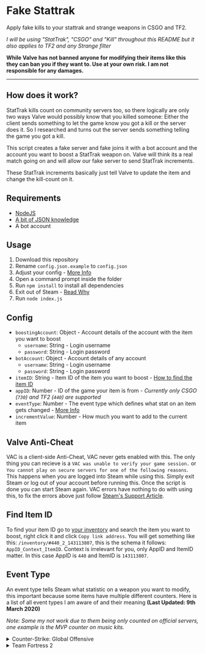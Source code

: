 # Fake Stattrak

Apply fake kills to your stattrak and strange weapons in CSGO and TF2.

*I will be using "StatTrak", "CSGO" and "Kill" throughout this README but it also applies to TF2 and any Strange filter*

**While Valve has not banned anyone for modifying their items like this they can ban you if they want to. Use at your own risk. I am not responsible for any damages.**

---

## How does it work?

StatTrak kills count on community servers too, so there logically are only two ways Valve would possibly know that you killed someone: Either the client sends something to let the game know you got a kill or the server does it. So I researched and turns out the server sends something telling the game you got a kill.

This script creates a fake server and fake joins it with a bot account and the account you want to boost a StatTrak weapon on. Valve will think its a real match going on and will allow our fake server to send StatTrak increments.

These StatTrak increments basically just tell Valve to update the item and change the kill-count on it.

## Requirements

- [NodeJS](https://nodejs.org/en/)
- [A bit of JSON knowledge](https://www.json.org/)
- A bot account

## Usage

1. Download this repository
2. Rename `config.json.example` to `config.json`
3. Adjust your config - [More Info](#config)
4. Open a command prompt inside the folder
5. Run `npm install` to install all dependencies
6. Exit out of Steam - [Read Why](#valve-anti-cheat)
7. Run `node index.js`

## Config

- `boostingAccount`: Object - Account details of the account with the item you want to boost
  - `username`: String - Login username
  - `password`: String - Login password
- `botAccount`: Object - Account details of any account
  - `username`: String - Login username
  - `password`: String - Login password
- `itemID`: String - Item ID of the item you want to boost - [How to find the item ID](#find-item-id)
- `appID`: Number - ID of the game your item is from - *Currently only CSGO (`730`) and TF2 (`440`) are supported*
- `eventType`: Number - The event type which defines what stat on an item gets changed - [More Info](#event-type)
- `incrementValue`: Number - How much you want to add to the current item

## Valve Anti-Cheat

VAC is a client-side Anti-Cheat, VAC never gets enabled with this. The only thing you can recieve is a `VAC was unable to verify your game session.` or `You cannot play on secure servers for one of the following reasons`. This happens when you are logged into Steam while using this. Simply exit Steam or log out of your account before running this. Once the script is done you can start Steam again. VAC errors have nothing to do with using this, to fix the errors above just follow [Steam's Support Article](https://support.steampowered.com/kb_article.php?ref=2117-ilzv-2837).

## Find Item ID

To find your item ID go to [your inventory](http://steamcommunity.com/my/inventory) and search the item you want to boost, right click it and click `Copy link address`. You will get something like this: `/inventory/#440_2_143113807`, this is the schema it follows: `AppID_Context_ItemID`. Context is irrelevant for you, only AppID and ItemID matter. In this case AppID is `440` and ItemID is `143113807`.

## Event Type

An event type tells Steam what statistic on a weapon you want to modify, this important because some items have multiple different counters. Here is a list of all event types I am aware of and their meaning **(Last Updated: 9th March 2020)**

*Note: Some my not work due to them being only counted on official servers, one example is the MVP counter on music kits.*

<details>
<summary>Counter-Strike: Global Offensive</summary>

| Type ID | Name                                | Internal Name |
|---------|-------------------------------------|---------------|
| 0       | StatTrak™ Confirmed Kills           | Kills         |
| 1       | StatTrak™ Official Competitive MVPs | OCMVPs        |
</details>

<details>
<summary>Team Fortress 2</summary>

| Type ID | Name                                    | Internal Name                       |
|---------|-----------------------------------------|-------------------------------------|
| 0       | Kills                                   | Kills                               |
| 1       | Ubers                                   | Ubers                               |
| 2       | Kill Assists                            | KillAssists                         |
| 3       | Sentry Kills                            | SentryKills                         |
| 4       | Sodden Victims                          | PeeVictims                          |
| 5       | Spies Shocked                           | BackstabsAbsorbed                   |
| 6       | Heads Taken                             | HeadsTaken                          |
| 7       | Humiliations                            | Humiliations                        |
| 8       | Gifts Given                             | GiftsGiven                          |
| 9       | Deaths Feigned                          | FeignDeaths                         |
| 10      | Scouts Killed                           | ScoutsKilled                        |
| 11      | Snipers Killed                          | SnipersKilled                       |
| 12      | Soldiers Killed                         | SoldiersKilled                      |
| 13      | Demomen Killed                          | DemomenKilled                       |
| 14      | Heavies Killed                          | HeaviesKilled                       |
| 15      | Pyros Killed                            | PyrosKilled                         |
| 16      | Spies Killed                            | SpiesKilled                         |
| 17      | Engineers Killed                        | EngineersKilled                     |
| 18      | Medics Killed                           | MedicsKilled                        |
| 19      | Buildings Destroyed                     | BuildingsDestroyed                  |
| 20      | Projectiles Reflected                   | ProjectilesReflected                |
| 21      | Headshot Kills                          | HeadshotKills                       |
| 22      | Airborne Enemy Kills                    | AirborneEnemyKills                  |
| 23      | Gib Kills                               | GibKills                            |
| 24      | Buildings Sapped                        | BuildingsSapped                     |
| 25      | Tickle Fights Won                       | PlayersTickled                      |
| 26      | Opponents Flattened                     | MenTreaded                          |
| 27      | Kills Under A Full Moon                 | KillsDuringFullMoon                 |
| 28      | Dominations                             | StartDominationKills                |
| 30      | Revenges                                | RevengeKills                        |
| 31      | Posthumous Kills                        | PosthumousKills                     |
| 32      | Teammates Extinguished                  | AlliesExtinguished                  |
| 33      | Critical Kills                          | CriticalKills                       |
| 34      | Kills While Explosive-Jumping           | KillsWhileExplosiveJumping          |
| 36      | Sappers Removed                         | SapperDestroyed                     |
| 37      | Cloaked Spies Killed                    | InvisibleSpiesKilled                |
| 38      | Medics Killed That Have Full ÜberCharge | MedicsWithFullUberKilled            |
| 39      | Robots Destroyed                        | RobotsKilled                        |
| 40      | Giant Robots Destroyed                  | MinibossRobotsKilled                |
| 44      | Kills While Low Health                  | LowHealthKill                       |
| 45      | Kills During Halloween                  | HalloweenKills                      |
| 46      | Robots Killed During Halloween          | HalloweenRobotKills                 |
| 47      | Defenders Killed                        | DefenderKills                       |
| 48      | Submerged Enemy Kills                   | UnderwaterKills                     |
| 49      | Kills While Invuln ÜberCharged          | KillsWhileUbercharged               |
| 50      | Food Items Eaten                        | FoodEaten                           |
| 51      | Banners Deployed                        | BannersDeployed                     |
| 58      | Seconds Cloaked                         | TimeCloaked                         |
| 59      | Health Dispensed to Teammates           | HealthGiven                         |
| 60      | Teammates Teleported                    | TeleportsGiven                      |
| 61      | Tanks Destroyed                         | TanksDestroyed                      |
| 62      | Long-Distance Kills                     | LongDistanceKills                   |
| 63      |                                         | UniquePlayerKills                   |
| 64      | Points Scored                           | PointsScored                        |
| 65      | Double Donks                            | DoubleDonks                         |
| 66      | Teammates Whipped                       | TeammatesWhipped                    |
| 67      | Kills during Victory Time               | VictoryTimeKill                     |
| 68      | Robot Scouts Destroyed                  | RobotScoutKill                      |
| 74      | Robot Spies Destroyed                   | RobotSpyKill                        |
| 77      | Taunt Kills                             | TauntKill                           |
| 78      | Unusual-Wearing Player Kills            | PlayerWearingUnusualKill            |
| 79      | Burning Player Kills                    | BurningPlayerKill                   |
| 80      | Killstreaks Ended                       | KillstreaksEnded                    |
| 81      | Freezecam Taunt Appearances             | KillcamTaunts                       |
| 82      | Damage Dealt                            | DamageDealt                         |
| 83      | Fires Survived                          | FiresSurvived                       |
| 84      | Allied Healing Done                     | AllyHealingDone                     |
| 85      | Point Blank Kills                       | PointBlankKill                      |
| 86      | Wrangled Sentry Kills                   | PlayerKillsBySentry                 |
| 87      | Kills                                   | CosmeticKills                       |
| 88      | Full Health Kills                       | FullHealthKills                     |
| 89      | Taunting Player Kills                   | TauntingPlayerKills                 |
| 90      | Carnival Kills                          | HalloweenOverworldKills             |
| 91      | Carnival Underworld Kills               | HalloweenUnderworldKills            |
| 92      | Carnival Games Won                      | HalloweenMinigamesWon               |
| 93      | Not Crit nor MiniCrit Kills             | NonCritKills                        |
| 94      | Players Hit                             | PlayersHit                          |
| 95      | Assists                                 | CosmeticAssists                     |
| 96      | Contracts Completed                     | CosmeticOperationContractsCompleted |
| 97      | Kills                                   | CosmeticOperationKills              |
| 98      | Contract Points                         | CosmeticOperationContractsPoints    |
| 99      | Contract Bonus Points                   | CosmeticOperationBonusObjectives    |
| 100     | Times Performed                         | TauntsPerformed                     |
| 101     | Kills and Assists during Invasion Event | InvasionKills                       |
| 102     | Kills and Assists on 2Fort Invasion     | InvasionKillsOnMap01                |
| 103     | Kills and Assists on Probed             | InvasionKillsOnMap02                |
| 104     | Kills and Assists on Byre               | InvasionKillsOnMap03                |
| 105     | Kills and Assists on Watergate          | InvasionKillsOnMap04                |
| 106     | Souls Collected                         | HalloweenSouls                      |
| 107     | Merasmissions Completed                 | HalloweenContractsCompleted         |
| 108     | Halloween Transmutes Performed          | HalloweenOfferings                  |
| 109     | Power Up Canteens Used                  | PowerupBottlesUsed                  |
| 110     | Contract Points Earned                  | ContractPointsEarned                |
| 111     | Contract Points Contributed To Friends  | ContractPointsContributedToFriends  |
</details>
